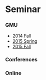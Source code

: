 # Seminar

### GMU
- [2014 Fall](./GMU-2014-Fall)
- [2015 Spring](./GMU-2015-Spring)
- [2015 Fall](./GMU-2015-Fall)

### Conferences

### Online
